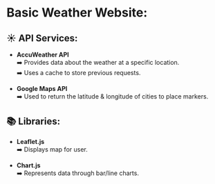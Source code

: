 # Basic Weather Website:

## ☀️ API Services:

- **AccuWeather API**  
  ➡️ Provides data about the weather at a specific location.  
  ➡️ Uses a cache to store previous requests.

- **Google Maps API**  
  ➡️ Used to return the latitude & longitude of cities to place markers.

## 📚 Libraries:

- **Leaflet.js**  
  ➡️ Displays map for user.

- **Chart.js**  
  ➡️ Represents data through bar/line charts.
